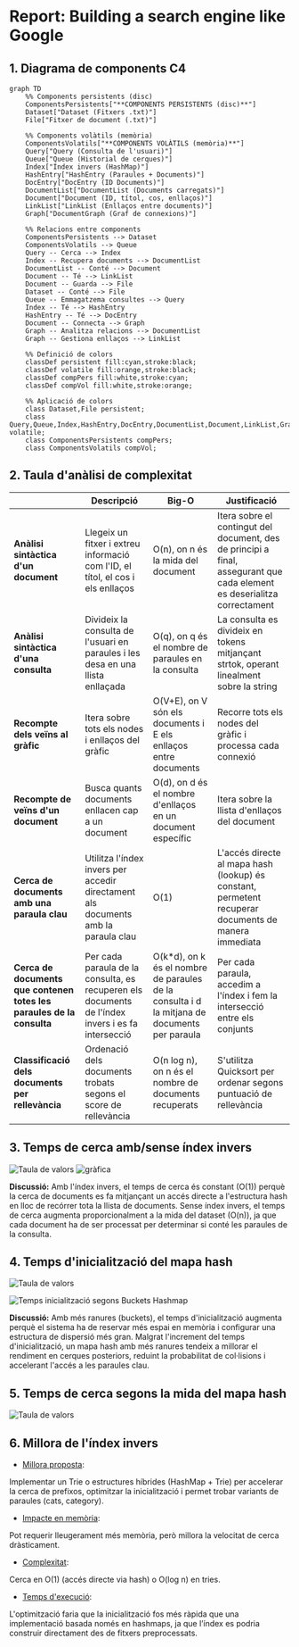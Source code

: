 # Report: Building a search engine like Google

## 1. Diagrama de components C4

```mermaid
graph TD
    %% Components persistents (disc)
    ComponentsPersistents["**COMPONENTS PERSISTENTS (disc)**"]
    Dataset["Dataset (Fitxers .txt)"]
    File["Fitxer de document (.txt)"]
    
    %% Components volàtils (memòria)
    ComponentsVolatils["**COMPONENTS VOLÀTILS (memòria)**"]
    Query["Query (Consulta de l'usuari)"]
    Queue["Queue (Historial de cerques)"]
    Index["Índex invers (HashMap)"]
    HashEntry["HashEntry (Paraules + Documents)"]
    DocEntry["DocEntry (ID Documents)"]
    DocumentList["DocumentList (Documents carregats)"]
    Document["Document (ID, títol, cos, enllaços)"]
    LinkList["LinkList (Enllaços entre documents)"]
    Graph["DocumentGraph (Graf de connexions)"]
    
    %% Relacions entre components
    ComponentsPersistents --> Dataset
    ComponentsVolatils --> Queue
    Query -- Cerca --> Index
    Index -- Recupera documents --> DocumentList
    DocumentList -- Conté --> Document
    Document -- Té --> LinkList
    Document -- Guarda --> File
    Dataset -- Conté --> File
    Queue -- Emmagatzema consultes --> Query
    Index -- Té --> HashEntry
    HashEntry -- Té --> DocEntry
    Document -- Connecta --> Graph
    Graph -- Analitza relacions --> DocumentList
    Graph -- Gestiona enllaços --> LinkList
    
    %% Definició de colors
    classDef persistent fill:cyan,stroke:black;
    classDef volatile fill:orange,stroke:black;
    classDef compPers fill:white,stroke:cyan;
    classDef compVol fill:white,stroke:orange;
    
    %% Aplicació de colors
    class Dataset,File persistent;
    class Query,Queue,Index,HashEntry,DocEntry,DocumentList,Document,LinkList,Graph volatile;
    class ComponentsPersistents compPers;
    class ComponentsVolatils compVol;
```

## 2. Taula d'anàlisi de complexitat

|  | Descripció | Big-O | Justificació |
|--|------------|-------|--------------|
| **Anàlisi sintàctica d'un document** | Llegeix un fitxer i extreu informació com l'ID, el títol, el cos i els enllaços | O(n), on n és la mida del document | Itera sobre el contingut del document, des de principi a final, assegurant que cada element es deserialitza correctament |
| **Anàlisi sintàctica d'una consulta** | Divideix la consulta de l'usuari en paraules i les desa en una llista enllaçada | O(q), on q és el nombre de paraules en la consulta | La consulta es divideix en tokens mitjançant strtok, operant linealment sobre la string |
| **Recompte dels veïns al gràfic** | Itera sobre tots els nodes i enllaços del gràfic | O(V+E), on V són els documents i E els enllaços entre documents | Recorre tots els nodes del gràfic i processa cada connexió |
| **Recompte de veïns d'un document** | Busca quants documents enllacen cap a un document | O(d), on d és el nombre d'enllaços en un document específic | Itera sobre la llista d'enllaços del document |
| **Cerca de documents amb una paraula clau** | Utilitza l'índex invers per accedir directament als documents amb la paraula clau | O(1) | L'accés directe al mapa hash (lookup) és constant, permetent recuperar documents de manera immediata |
| **Cerca de documents que contenen totes les paraules de la consulta** | Per cada paraula de la consulta, es recuperen els documents de l'índex invers i es fa intersecció | O(k*d), on k és el nombre de paraules de la consulta i d la mitjana de documents per paraula | Per cada paraula, accedim a l'índex i fem la intersecció entre els conjunts |
| **Classificació dels documents per rellevància** | Ordenació dels documents trobats segons el score de rellevància | O(n log n), on n és el nombre de documents recuperats | S'utilitza Quicksort per ordenar segons puntuació de rellevància |

## 3. Temps de cerca amb/sense índex invers

![Taula de valors](<foto 1.1.png>)
![gràfica](image-1.png)

**Discussió:** Amb l'índex invers, el temps de cerca és constant (O(1)) perquè la cerca de documents es fa mitjançant un accés directe a l'estructura hash en lloc de recórrer tota la llista de documents. Sense índex invers, el temps de cerca augmenta proporcionalment a la mida del dataset (O(n)), ja que cada document ha de ser processat per determinar si conté les paraules de la consulta.

## 4. Temps d'inicialització del mapa hash

![Taula de valors](<foto 2.1.png>)

![Temps inicialització segons Buckets Hashmap](<foto 2.2.png>)

**Discussió:** Amb més ranures (buckets), el temps d'inicialització augmenta perquè el sistema ha de reservar més espai en memòria i configurar una estructura de dispersió més gran. Malgrat l'increment del temps d'inicialització, un mapa hash amb més ranures tendeix a millorar el rendiment en cerques posteriors, reduint la probabilitat de col·lisions i accelerant l'accés a les paraules clau.

## 5. Temps de cerca segons la mida del mapa hash

![Taula de valors](<foto 3.1.png>)

## 6. Millora de l'índex invers

+ <ins> Millora proposta</ins>:

Implementar un Trie o estructures híbrides (HashMap + Trie) per accelerar la cerca de prefixos, optimitzar la inicialització i permet trobar variants de paraules (cats, category).

+ <ins> Impacte en memòria</ins>:

Pot requerir lleugerament més memòria, però millora la velocitat de cerca dràsticament.

+ <ins> Complexitat</ins>:

Cerca en O(1) (accés directe via hash) o O(log n) en tries.

+ <ins> Temps d'execució</ins>:

L'optimització faria que la inicialització fos més ràpida que una implementació basada només en hashmaps, ja que l’índex es podria construir directament des de fitxers preprocessats.
